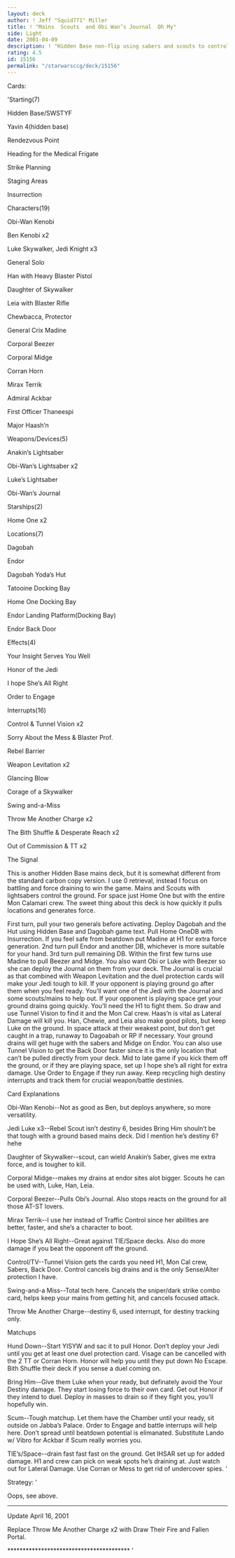 ```yaml
---
layout: deck
author: ! Jeff "Squid771" Miller
title: ! "Mains  Scouts  and Obi Wan’s Journal  Oh My"
side: Light
date: 2001-04-09
description: ! "Hidden Base non-flip using sabers and scouts to control the ground."
rating: 4.5
id: 15156
permalink: "/starwarsccg/deck/15156"
---
```

Cards: 

'Starting(7)

Hidden Base/SWSTYF

Yavin 4(hidden base)

Rendezvous Point

Heading for the Medical Frigate

Strike Planning

Staging Areas

Insurrection


Characters(19)

Obi-Wan Kenobi

Ben Kenobi x2

Luke Skywalker, Jedi Knight x3

General Solo

Han with Heavy Blaster Pistol

Daughter of Skywalker

Leia with Blaster Rifle

Chewbacca, Protector

General Crix Madine

Corporal Beezer

Corporal Midge

Corran Horn

Mirax Terrik

Admiral Ackbar

First Officer Thaneespi

Major Haash’n


Weapons/Devices(5)

Anakin’s Lightsaber

Obi-Wan’s Lightsaber x2

Luke’s Lightsaber

Obi-Wan’s Journal


Starships(2)

Home One x2


Locations(7)

Dagobah

Endor

Dagobah Yoda’s Hut

Tatooine Docking Bay

Home One Docking Bay

Endor Landing Platform(Docking Bay)

Endor Back Door


Effects(4)

Your Insight Serves You Well

Honor of the Jedi

I hope She’s All Right

Order to Engage


Interrupts(16)

Control & Tunnel Vision x2

Sorry About the Mess & Blaster Prof.

Rebel Barrier

Weapon Levitation x2

Glancing Blow

Corage of a Skywalker

Swing and-a-Miss

Throw Me Another Charge x2

The Bith Shuffle & Desperate Reach x2

Out of Commission & TT x2

The Signal



This is another Hidden Base mains deck, but it is somewhat different from the standard carbon copy version.  I use 0 retrieval, instead I focus on battling and force draining to win the game.  Mains and Scouts with lightsabers control the ground.  For space just Home One but with the entire Mon Calamari crew.  The sweet thing about this deck is how quickly it pulls locations and generates force.


First turn, pull your two generals before activating.  Deploy Dagobah and the Hut using Hidden Base and Dagobah game text.  Pull Home OneDB with Insurrection.  If you feel safe from beatdown put Madine at H1 for extra force generation.  2nd turn pull Endor and another DB, whichever is more suitable for your hand.  3rd turn pull remaining DB.  Within the first few turns use Madine to pull Beezer and Midge.  You also want Obi or Luke with Beezer so she can deploy the Journal on them from your deck.  The Journal is crucial as that combined with Weapon Levitation and the duel protection cards will make your Jedi tough to kill.  If your opponent is playing ground go after them when you feel ready.  You’ll want one of the Jedi with the Journal and some scouts/mains to help out.  If your opponent is playing space get your ground drains going quickly.  You’ll need the H1 to fight them.  So draw and use Tunnel Vision to find it and the Mon Cal crew.  Haas’n is vital as Lateral Damage will kill you.  Han, Chewie, and Leia also make good pilots, but keep Luke on the ground.  In space attack at their weakest point, but don’t get caught in a trap, runaway to Dagoabah or RP if necessary.  Your ground drains will get huge with the sabers and Midge on Endor.  You can also use Tunnel Vision to get the Back Door faster since it is the only location that can’t be pulled directly from your deck.  Mid to late game if you kick them off the ground, or if they are playing space, set up I hope she’s all right for extra damage.  Use Order to Engage if they run away.  Keep recycling high destiny interrupts and track them for crucial weapon/battle destinies.


Card Explanations


Obi-Wan Kenobi--Not as good as Ben, but deploys anywhere, so more versatility.


Jedi Luke x3--Rebel Scout isn’t destiny 6, besides Bring Him shouln’t be that tough with a ground based mains deck.  Did I mention he’s destiny 6? hehe


Daughter of Skywalker--scout, can wield Anakin’s Saber, gives me extra force, and is tougher to kill.


Corporal Midge--makes my drains at endor sites alot bigger.  Scouts he can be used with, Luke, Han, Leia.


Corporal Beezer--Pulls Obi’s Journal.  Also stops reacts on the ground for all those AT-ST lovers.


Mirax Terrik--I use her instead of Traffic Control since her abilities are better, faster, and she’s a character to boot.


I Hope She’s All Right--Great against TIE/Space decks.  Also do more damage if you beat the opponent off the ground.


Control/TV--Tunnel Vision gets the cards you need  H1, Mon Cal crew, Sabers, Back Door.  Control cancels big drains and is the only Sense/Alter protection I have.


Swing-and-a Miss--Total tech here.  Cancels the sniper/dark strike combo card, helps keep your mains from getting hit, and cancels focused attack.


Throw Me Another Charge--destiny 6, used interrupt, for destiny tracking only.


Matchups


Hund Down--Start YISYW and sac it to pull Honor.  Don’t deploy your Jedi until you get at least one duel protection card.  Visage can be cancelled with the 2 TT or Corran Horn.  Honor will help you until they put down No Escape.  Bith Shuffle their deck if you sense a duel coming on.


Bring Him--Give them Luke when your ready, but definately avoid the Your Destiny damage.  They start losing force to their own card.  Get out Honor if they intend to duel.  Deploy in masses to drain so if they fight you, you’ll hopefully win.


Scum--Tough matchup.  Let them have the Chamber until your ready, sit outside on Jabba’s Palace.  Order to Engage and battle interrups will help here.  Don’t spread until beatdown potential is elimanated.  Substitute Lando w/ Vibro for Ackbar if Scum really worries you.


TIE’s/Space--drain fast fast fast on the ground.  Get IHSAR set up for added damage.  H1 and crew can pick on weak spots he’s draining at.  Just watch out for Lateral Damage.  Use Corran or Mess to get rid of undercover spies. '

Strategy: '

Oops, see above.

****************************************

Update April 16, 2001


Replace Throw Me Another Charge x2 with Draw Their Fire and Fallen Portal.

****************************************  '
